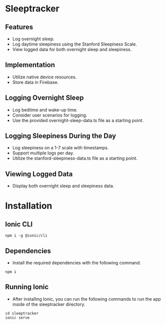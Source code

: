 # Sleeptracker

## Features
- Log overnight sleep.
- Log daytime sleepiness using the Stanford Sleepiness Scale.
- View logged data for both overnight sleep and sleepiness.
## Implementation
- Utilize native device resources.
- Store data in Firebase.

## Logging Overnight Sleep
- Log bedtime and wake-up time.
- Consider user scenarios for logging.
- Use the provided overnight-sleep-data.ts file as a starting point.

## Logging Sleepiness During the Day
- Log sleepiness on a 1-7 scale with timestamps.
- Support multiple logs per day.
- Utilize the stanford-sleepiness-data.ts file as a starting point.

## Viewing Logged Data
- Display both overnight sleep and sleepiness data.

# Installation

## Ionic CLI
```
npm i -g @ionic/cli
```

## Dependencies
- Install the required dependencies with the following command.
```
npm i
```

## Running Ionic
- After installing Ionic, you can run the following commands to run the app inside of the sleeptracker directory.
```
cd sleeptracker
ionic serve
```
